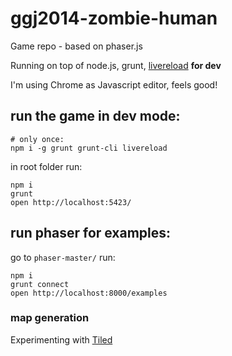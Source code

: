 ggj2014-zombie-human
====================

Game repo - based on phaser.js

Running on top of node.js, grunt, [livereload](https://chrome.google.com/webstore/detail/livereload/jnihajbhpnppcggbcgedagnkighmdlei?hl=en) **for dev**

I'm using Chrome as Javascript editor, feels good!


## run the game in dev mode:

```
# only once:
npm i -g grunt grunt-cli livereload
```

in root folder run:

```
npm i
grunt
open http://localhost:5423/
```



## run phaser for examples:

go to `phaser-master/` run:

```
npm i
grunt connect
open http://localhost:8000/examples
```

### map generation

Experimenting with [Tiled](http://www.mapeditor.org/) 


